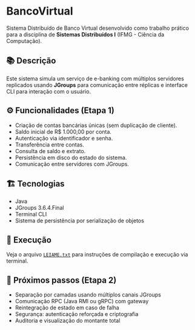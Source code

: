 # BancoVirtual

Sistema Distribuído de Banco Virtual desenvolvido como trabalho prático para a disciplina de **Sistemas Distribuídos I** (IFMG - Ciência da Computação).

## 📚 Descrição

Este sistema simula um serviço de e-banking com múltiplos servidores replicados usando **JGroups** para comunicação entre réplicas e interface CLI para interação com o usuário.

## ⚙️ Funcionalidades (Etapa 1)

- Criação de contas bancárias únicas (sem duplicação de cliente).
- Saldo inicial de R$ 1.000,00 por conta.
- Autenticação via identificador e senha.
- Transferência entre contas.
- Consulta de saldo e extrato.
- Persistência em disco do estado do sistema.
- Comunicação entre servidores com JGroups.

## 🏗️ Tecnologias

- Java
- JGroups 3.6.4.Final
- Terminal CLI
- Sistema de persistência por serialização de objetos

## 🚀 Execução

Veja o arquivo [`LEIAME.txt`](LEIAME.txt) para instruções de compilação e execução via terminal.

## 📌 Próximos passos (Etapa 2)

- Separação por camadas usando múltiplos canais JGroups
- Comunicação RPC (Java RMI ou gRPC) com gateway
- Reintegração de estado em caso de falha
- Segurança: autenticação reforçada e criptografia
- Auditoria e visualização do montante total
